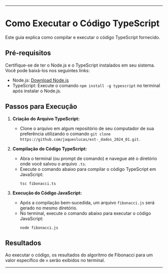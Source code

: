 
---

# Como Executar o Código TypeScript

Este guia explica como compilar e executar o código TypeScript fornecido.

## Pré-requisitos

Certifique-se de ter o Node.js e o TypeScript instalados em seu sistema. Você pode baixá-los nos seguintes links:

- Node.js: [Download Node.js](https://nodejs.org/)
- TypeScript: Execute o comando `npm install -g typescript` no terminal após instalar o Node.js.

## Passos para Execução

1. **Criação do Arquivo TypeScript:**
   - Clone o arquivo em algum repositório de seu computador de sua preferência utilizando o comando `git clone https://github.com/jaqueslucas/est-_dados_2024_01.git`.

2. **Compilação do Código TypeScript:**
   - Abra o terminal (ou prompt de comando) e navegue até o diretório onde você salvou o arquivo `.ts`.
   - Execute o comando abaixo para compilar o código TypeScript em JavaScript:
     ```
     tsc fibonacci.ts
     ```

3. **Execução do Código JavaScript:**
   - Após a compilação bem-sucedida, um arquivo `fibonacci.js` será gerado no mesmo diretório.
   - No terminal, execute o comando abaixo para executar o código JavaScript:
     ```
     node fibonacci.js
     ```

## Resultados

Ao executar o código, os resultados do algoritmo de Fibonacci para um valor específico de `n` serão exibidos no terminal.

---
